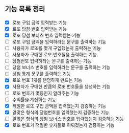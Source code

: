 ## 기능 목록 정리

- [x] 로또 구입 금액 입력받는 기능
- [x] 로또 당첨 번호 입력받는 기능
- [x] 로또 당첨 보너스 번호 입력받는 기능
- [ ] 로또 구입 금액을 입력하라는 문구를 출력하는 기능
- [ ] 사용자가 로또를 몇개 구입했는지 출력하는 기능
- [ ] 사용자가 구매한 로또 번호들을 출력하는 기능
- [ ] 당첨번호 입력하라는 문구를 출력하는 기능
- [ ] 당첨 보너스 번호를 입력하라는 문구를 출력하는 기능
- [ ] 당첨 통계 문구를 출력하는 기능
- [x] 로또 번호 1개를 랜덤하게 만드는 기능
- [x] 사용자가 구매한 만큼의 로또 번호들을 생성하는 기능
- [ ] 로또 번호가 몇등인지 알려주는 기능
- [ ] 수익률을 계산하는 기능
- [x] 적절한 로또 구입 금액을 입력했는지 검증하는 기능
- [x] 알맞은 형식의 당첨번호를 입력했는지 검증하는 기능
- [ ] 알맞은 형식의 당첨 보너스 번호를 입력했는지 검증하는 기능
- [x] 로또 번호가 적절한 숫자들로 이뤄졌는지 검증하는 기능